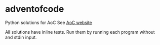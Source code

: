 # adventofcode
Python solutions for AoC
See [AoC website](http://adventofcode.com/)

All solutions have inline tests. Run them by running each program without and stdin input.
